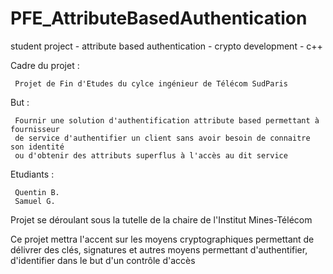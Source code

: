 # PFE_AttributeBasedAuthentication
student project - attribute based authentication - crypto development - c++

Cadre du projet :

     Projet de Fin d'Etudes du cylce ingénieur de Télécom SudParis

But : 

     Fournir une solution d'authentification attribute based permettant à fournisseur 
     de service d'authentifier un client sans avoir besoin de connaitre son identité 
     ou d'obtenir des attributs superflus à l'accès au dit service

Etudiants : 

     Quentin B.
     Samuel G.

Projet se déroulant sous la tutelle de la chaire de l'Institut Mines-Télécom

Ce projet mettra l'accent sur les moyens cryptographiques permettant de délivrer 
des clés, signatures et autres moyens permettant d'authentifier, d'identifier dans
le but d'un contrôle d'accès

